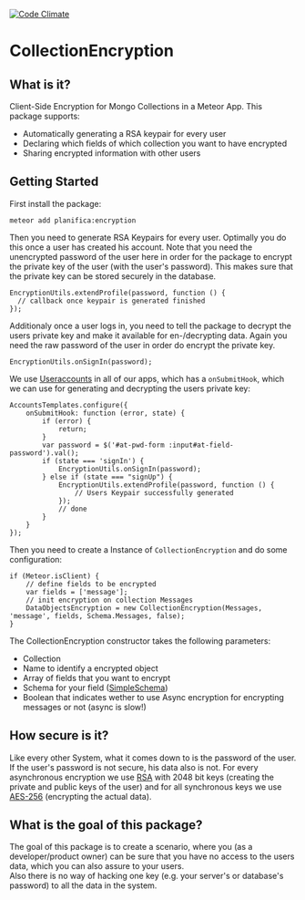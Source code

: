 [![Code Climate](https://codeclimate.com/github/Planifica/encryption/badges/gpa.svg)](https://codeclimate.com/github/Planifica/encryption)
# CollectionEncryption
## What is it?
Client-Side Encryption for Mongo Collections in a Meteor App.
This package supports:
* Automatically generating a RSA keypair for every user
* Declaring which fields of which collection you want to have encrypted
* Sharing encrypted information with other users

## Getting Started
First install the package:
```
meteor add planifica:encryption
```
Then you need to generate RSA Keypairs for every user. Optimally you do this once a user has created his account. Note that you need the unencrypted password of the user here in order for the package to encrypt the private key of the user (with the user's password). This makes sure that the private key can be stored securely in the database.

    EncryptionUtils.extendProfile(password, function () {
      // callback once keypair is generated finished
    });
    
Additionaly once a user logs in, you need to tell the package to decrypt the users private key and make it available for en-/decrypting data. Again you need the raw password of the user in order do encrypt the private key.

    EncryptionUtils.onSignIn(password);
    
We use [Useraccounts](https://atmospherejs.com/useraccounts/core) in all of our apps, which has a `onSubmitHook`, which we can use for generating and decrypting the users private key:

    AccountsTemplates.configure({
        onSubmitHook: function (error, state) {
            if (error) {
                return;
            }
            var password = $('#at-pwd-form :input#at-field-password').val();
            if (state === 'signIn') {
                EncryptionUtils.onSignIn(password);
            } else if (state === "signUp") {
                EncryptionUtils.extendProfile(password, function () {
                    // Users Keypair successfully generated
                });
                // done
            }
        }
    });
    
Then you need to create a Instance of `CollectionEncryption` and do some configuration:

    if (Meteor.isClient) {
        // define fields to be encrypted
        var fields = ['message'];
        // init encryption on collection Messages
        DataObjectsEncryption = new CollectionEncryption(Messages, 'message', fields, Schema.Messages, false);
    }
    
The CollectionEncryption constructor takes the following parameters:
* Collection
* Name to identify a encrypted object
* Array of fields that you want to encrypt
* Schema for your field ([SimpleSchema](https://github.com/aldeed/meteor-simple-schema))
* Boolean that indicates wether to use Async encryption for encrypting messages or not (async is slow!)

## How secure is it?
Like every other System, what it comes down to is the password of the user. If the user's password is not secure, his data also is not.
For every asynchronous encryption we use [RSA](http://www-cs-students.stanford.edu/~tjw/jsbn/) with 2048 bit keys (creating the private and public keys of the user) and for all synchronous keys we use [AES-256](https://code.google.com/p/crypto-js/#AES) (encrypting the actual data).
## What is the goal of this package?
The goal of this package is to create a scenario, where you (as a developer/product owner) can be sure that you have no access to the users data, which you can also assure to your users.  
Also there is no way of hacking one key (e.g. your server's or database's password) to all the data in the system.
